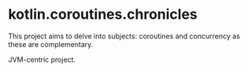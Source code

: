 # kotlin.coroutines.chronicles

This project aims to delve into subjects: coroutines and concurrency as these are complementary.

JVM-centric project.